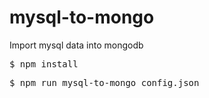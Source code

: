 # mysql-to-mongo
Import mysql data into mongodb


<pre>$ npm install </pre>

<pre>$ npm run mysql-to-mongo config.json </pre>